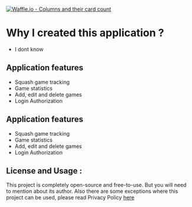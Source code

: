 [![Waffle.io - Columns and their card count](https://badge.waffle.io/abdullahsumbal/Hamza_Gift.svg?columns=all)](https://waffle.io/abdullahsumbal/Hamza_Gift)


# Why I created this application ?

- I dont know

## Application features
-   Squash game tracking
-   Game statistics
-   Add, edit and delete games   
-   Login Authorization

## Application features
-   Squash game tracking
-   Game statistics
-   Add, edit and delete games   
-   Login Authorization

## License and Usage :

This project is completely open-source and free-to-use. But you will need to mention about its author.
Also there are some exceptions where this project can be used, please read Privacy Policy [here](http://parthsarthee.com/ops-privacy-policy)
